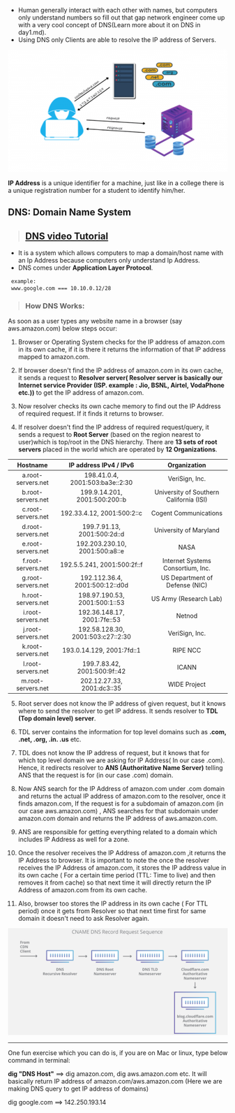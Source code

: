 - Human generally interact with each other with names, but computers only understand numbers so fill out that gap
  network engineer come up with a very cool concept of DNS(Learn more about it on DNS in day1.md).
- Using DNS only Clients are able to resolve the IP address of Servers.

![DNS](../images/dns-client-server.png)

**IP Address** is a unique identifier for a machine, just like in a college there is a unique registration number for a
student to identify him/her.

## DNS: Domain Name System ##

> ## [DNS video Tutorial](https://www.youtube.com/watch?v=mpQZVYPuDGU) ##

- It is a system which allows computers to map a domain/host name with an Ip Address because computers only understand
  Ip Address.
- DNS comes under **Application Layer Protocol**.

```
 example: 
 www.google.com === 10.10.0.12/28
```

> ### **How DNS Works:** ### 
As soon as a user types any website name in a browser (say aws.amazon.com) below steps occur:

1. Browser or Operating System checks for the IP address of amazon.com in its own cache, if it is there it returns the
   information of that IP address mapped to amazon.com.

2. If browser doesn't find the IP address of amazon.com in its own cache, it sends a request to **Resolver server(
   Resolver server is basically our Internet service Provider (ISP. example : Jio, BSNL, Airtel, VodaPhone etc.))** to
   get the IP address of amazon.com.

3. Now resolver checks its own cache memory to find out the IP Address of required request. If it finds it returns to
   browser.

4. If resolver doesn't find the IP address of required request/query, it sends a request to **Root Server** (based on
   the region nearest to user)which is top/root in the DNS hierarchy. There are **13 sets of root servers** placed in
   the world which are operated by **12 Organizations**.

|    **Hostname**    |    **IP address IPv4 / IPv6**     |            **Organization**             |
|:------------------:|:---------------------------------:|:---------------------------------------:|
| a.root-servers.net |  198.41.0.4, 2001:503:ba3e::2:30  |             VeriSign, Inc.              |
| b.root-servers.net |   199.9.14.201, 2001:500:200::b   | University of Southern California (ISI) |
| c.root-servers.net |    192.33.4.12, 2001:500:2::c     |          Cogent Communications          |
| d.root-servers.net |    199.7.91.13, 2001:500:2d::d    |         University of Maryland          |
| e.root-servers.net |  192.203.230.10, 2001:500:a8::e   |                  NASA                   |
| f.root-servers.net |    192.5.5.241, 2001:500:2f::f    |    Internet Systems Consortium, Inc.    |
| g.root-servers.net |  192.112.36.4, 2001:500:12::d0d   |     US Department of Defense (NIC)      |
| h.root-servers.net |   198.97.190.53, 2001:500:1::53   |         US Army (Research Lab)          |
| i.root-servers.net |    192.36.148.17, 2001:7fe::53    |                 Netnod                  |
| j.root-servers.net | 192.58.128.30, 2001:503:c27::2:30 |             VeriSign, Inc.              |
| k.root-servers.net |     193.0.14.129, 2001:7fd::1     |                RIPE NCC                 |
| l.root-servers.net |   199.7.83.42, 2001:500:9f::42    |                  ICANN                  |
| m.root-servers.net |    202.12.27.33, 2001:dc3::35     |              WIDE Project               |

5. Root server does not know the IP address of given request, but it knows where to send the resolver to get IP address.
   It sends resolver to **TDL (Top domain level) server**.

6. TDL server contains the information for top level domains such as **.com, .net, .org, .in. .us** etc.

7. TDL does not know the IP address of request, but it knows that for which top level domain we are asking for IP
   Address( In our case .com). Hence, it redirects resolver to **ANS (Authoritative Name Server)** telling ANS that the
   request is for (in our case .com) domain.

8. Now ANS search for the IP Address of amazon.com under .com domain and returns the actual IP address of amazon.com to
   the resolver, once it finds amazon.com, If the request is for a subdomain of amazon.com (in our case aws.amazon.com)
   , ANS searches for that subdomain under amazon.com domain and returns the IP address of aws.amazon.com.

9. ANS are responsible for getting everything related to a domain which includes IP Address as well for a zone.

10. Once the resolver receives the IP Address of amazon.com ,it returns the IP Address to browser. It is important to
    note the once the resolver receives the IP Address of amazon.com, it stores the IP address value in its own cache (
    For a certain time period (TTL: Time to live) and then removes it from cache) so that next time it will directly
    return the IP Address of amazon.com from its own cache.
11. Also, browser too stores the IP address in its own cache ( For TTL period) once it gets from Resolver so that next
    time first for same domain it doesn't need to ask Resolver again.

![DNS Hierarchy](../images/DNS.png)

---

One fun exercise which you can do is, if you are on Mac or linux, type below command in terminal:

**dig "DNS Host"** ==> dig amazon.com, dig aws.amazon.com etc. It will basically return IP address of
amazon.com/aws.amazon.com (Here we are making DNS query to get IP address of domains)

dig google.com ==> 142.250.193.14